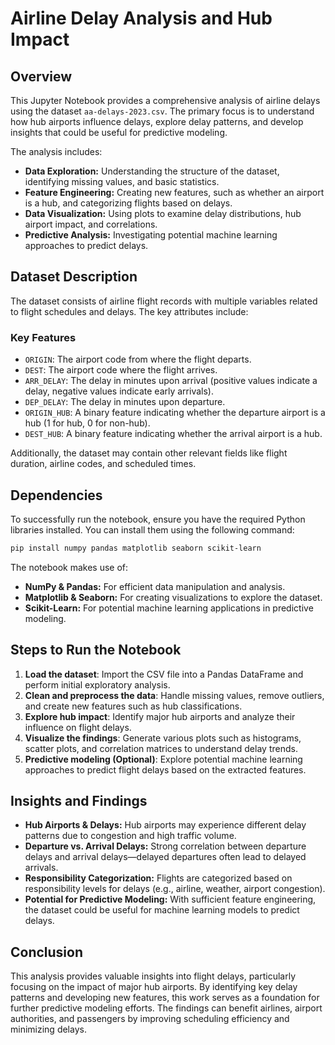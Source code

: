 # Airline Delay Analysis and Hub Impact

## Overview
This Jupyter Notebook provides a comprehensive analysis of airline delays using the dataset `aa-delays-2023.csv`. The primary focus is to understand how hub airports influence delays, explore delay patterns, and develop insights that could be useful for predictive modeling.

The analysis includes:
- **Data Exploration:** Understanding the structure of the dataset, identifying missing values, and basic statistics.
- **Feature Engineering:** Creating new features, such as whether an airport is a hub, and categorizing flights based on delays.
- **Data Visualization:** Using plots to examine delay distributions, hub airport impact, and correlations.
- **Predictive Analysis:** Investigating potential machine learning approaches to predict delays.

## Dataset Description
The dataset consists of airline flight records with multiple variables related to flight schedules and delays. The key attributes include:

### Key Features
- `ORIGIN`: The airport code from where the flight departs.
- `DEST`: The airport code where the flight arrives.
- `ARR_DELAY`: The delay in minutes upon arrival (positive values indicate a delay, negative values indicate early arrivals).
- `DEP_DELAY`: The delay in minutes upon departure.
- `ORIGIN_HUB`: A binary feature indicating whether the departure airport is a hub (1 for hub, 0 for non-hub).
- `DEST_HUB`: A binary feature indicating whether the arrival airport is a hub.

Additionally, the dataset may contain other relevant fields like flight duration, airline codes, and scheduled times.

## Dependencies
To successfully run the notebook, ensure you have the required Python libraries installed. You can install them using the following command:

```bash
pip install numpy pandas matplotlib seaborn scikit-learn
```

The notebook makes use of:
- **NumPy & Pandas:** For efficient data manipulation and analysis.
- **Matplotlib & Seaborn:** For creating visualizations to explore the dataset.
- **Scikit-Learn:** For potential machine learning applications in predictive modeling.

## Steps to Run the Notebook
1. **Load the dataset**: Import the CSV file into a Pandas DataFrame and perform initial exploratory analysis.
2. **Clean and preprocess the data**: Handle missing values, remove outliers, and create new features such as hub classifications.
3. **Explore hub impact**: Identify major hub airports and analyze their influence on flight delays.
4. **Visualize the findings**: Generate various plots such as histograms, scatter plots, and correlation matrices to understand delay trends.
5. **Predictive modeling (Optional)**: Explore potential machine learning approaches to predict flight delays based on the extracted features.

## Insights and Findings
- **Hub Airports & Delays:** Hub airports may experience different delay patterns due to congestion and high traffic volume.
- **Departure vs. Arrival Delays:** Strong correlation between departure delays and arrival delays—delayed departures often lead to delayed arrivals.
- **Responsibility Categorization:** Flights are categorized based on responsibility levels for delays (e.g., airline, weather, airport congestion).
- **Potential for Predictive Modeling:** With sufficient feature engineering, the dataset could be useful for machine learning models to predict delays.

## Conclusion
This analysis provides valuable insights into flight delays, particularly focusing on the impact of major hub airports. By identifying key delay patterns and developing new features, this work serves as a foundation for further predictive modeling efforts. The findings can benefit airlines, airport authorities, and passengers by improving scheduling efficiency and minimizing delays.
